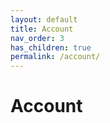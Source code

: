 ```yaml
---
layout: default
title: Account
nav_order: 3
has_children: true
permalink: /account/
---
```


# Account

